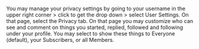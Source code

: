 You may manage your privacy settings by going to your username in the upper right corner > click to get the drop down > select User Settings. On that page, select the Privacy tab. On that page you may customize who can see and comment on things you started, replied, followed and following under your profile. You may select to show these things to Everyone (default), your Subscribers, or all Members.